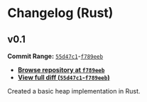 # Changelog (Rust)

## v0.1
**Commit Range:** [`55d47c1`](https://github.com/RemasteredArch/binaryTreeFormatter/commit/55d47c1)-[`f789eeb`](https://github.com/RemasteredArch/binaryTreeFormatter/commit/f789eeb)  
* [**Browse repository at `f789eeb`**](https://github.com/RemasteredArch/binaryTreeFormatter/tree/f789eeb)  
* [**View full diff (`55d47c1`-`f789eeb`)**](https://github.com/RemasteredArch/binaryTreeFormatter/compare/55d47c1..f789eeb)  

Created a basic heap implementation in Rust.
